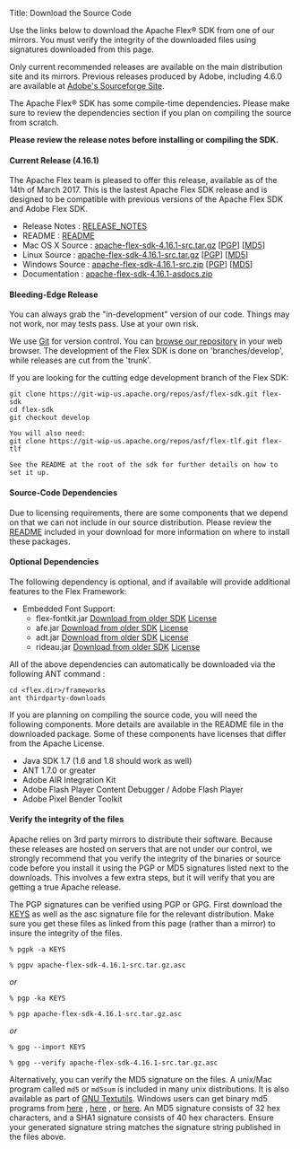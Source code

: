 Title:  Download the Source Code

Use the links below to download the Apache Flex® SDK from one of our mirrors. You must verify the integrity of the downloaded files using signatures downloaded from this page.

Only current recommended releases are available on the main distribution site and its mirrors.  Previous releases produced by Adobe, including 4.6.0 are available at [Adobe's Sourceforge Site][1].

The Apache Flex® SDK has some compile-time dependencies.  Please make sure to review the dependencies section if you plan on compiling the source from scratch.

**Please review the release notes before installing or compiling the SDK.**

<div class="headline"><h4>Current Release (4.16.1)</h4></div>

The Apache Flex team is pleased to offer this release, available as of the 14th of March 2017.  This is the lastest Apache Flex SDK release and is designed to be compatible with previous versions of the Apache Flex SDK and Adobe Flex SDK.

  - Release Notes : [RELEASE_NOTES][2]
  - README : [README][15]
  - Mac OS X Source : [apache-flex-sdk-4.16.1-src.tar.gz][3] [[PGP](https://www.apache.org/dist/flex/4.16.1/apache-flex-sdk-4.16.1-src.tar.gz.asc)] [[MD5](https://www.apache.org/dist/flex/4.16.1/apache-flex-sdk-4.16.1-src.tar.gz.md5)]
  - Linux Source : [apache-flex-sdk-4.16.1-src.tar.gz][3] [[PGP](https://www.apache.org/dist/flex/4.16.1/apache-flex-sdk-4.16.1-src.tar.gz.asc)] [[MD5](https://www.apache.org/dist/flex/4.16.1/apache-flex-sdk-4.16.1-src.tar.gz.md5)]
  - Windows Source : [apache-flex-sdk-4.16.1-src.zip][4] [[PGP](https://www.apache.org/dist/flex/4.16.1/apache-flex-sdk-4.16.1-src.zip.asc)] [[MD5](https://www.apache.org/dist/flex/4.16.1/apache-flex-sdk-4.16.1-src.zip.md5)]
  - Documentation : [apache-flex-sdk-4.16.1-asdocs.zip][5]

<div class="headline"><h4>Bleeding-Edge Release</h4></div>

You can always grab the "in-development" version of our code.  Things may not work, nor may tests pass.  Use at your own risk.

We use [Git][6] for version control. You can [browse our repository][7] in your web browser. The development of the Flex SDK is done on 'branches/develop', while releases are cut from the 'trunk'.

If you are looking for the cutting edge development branch of the Flex SDK:

    git clone https://git-wip-us.apache.org/repos/asf/flex-sdk.git flex-sdk
	cd flex-sdk
	git checkout develop
	
	You will also need:
	git clone https://git-wip-us.apache.org/repos/asf/flex-tlf.git flex-tlf
	
	See the README at the root of the sdk for further details on how to set it up.


<div class="headline"><h4>Source-Code Dependencies</h4></div>

Due to licensing requirements, there are some components that we depend on that we can not include in our source distribution.  Please review the [README][15] included in your download for more information on where to install these packages.

#### Optional Dependencies

The following dependency is optional, and if available will provide additional features to the Flex Framework:

  - Embedded Font Support:
    - flex-fontkit.jar [Download from older SDK](https://fpdownload.adobe.com/pub/flex/sdk/builds/flex4.6/flex_sdk_4.6.0.23201B.zip) [License](https://www.adobe.com/products/eulas/pdfs/adobe_flex_software_development_kit-combined-20110916_0930.pdf)
    - afe.jar [Download from older SDK](https://fpdownload.adobe.com/pub/flex/sdk/builds/flex4.6/flex_sdk_4.6.0.23201B.zip) [License](https://www.adobe.com/products/eulas/pdfs/adobe_flex_software_development_kit-combined-20110916_0930.pdf)
    - adt.jar [Download from older SDK](https://fpdownload.adobe.com/pub/flex/sdk/builds/flex4.6/flex_sdk_4.6.0.23201B.zip) [License](https://www.adobe.com/products/eulas/pdfs/adobe_flex_software_development_kit-combined-20110916_0930.pdf)
    - rideau.jar [Download from older SDK](https://fpdownload.adobe.com/pub/flex/sdk/builds/flex4.6/flex_sdk_4.6.0.23201B.zip) [License](https://www.adobe.com/products/eulas/pdfs/adobe_flex_software_development_kit-combined-20110916_0930.pdf)

All of the above dependencies can automatically be downloaded via the following ANT command :

    cd <flex.dir>/frameworks
    ant thirdparty-downloads

If you are planning on compiling the source code, you will need the following components.  More details are available in the README file in the downloaded package.  Some of these components have licenses that differ from the Apache License.

  - Java SDK 1.7 (1.6 and 1.8 should work as well)
  - ANT 1.7.0 or greater
  - Adobe AIR Integration Kit
  - Adobe Flash Player Content Debugger / Adobe Flash Player
  - Adobe Pixel Bender Toolkit

#### Verify the integrity of the files

Apache relies on 3rd party mirrors to distribute their software.  Because these releases are hosted on servers that are not under our control, we strongly recommend that you verify the integrity of the binaries or source code before you install it using the PGP or MD5 signatures listed next to the downloads.  This involves a few extra steps, but it will verify that you are getting a true Apache release.

The PGP signatures can be verified using PGP or GPG. First download the [KEYS][10] as well as the asc signature file for the relevant distribution. Make sure you get these files as linked from this page (rather than a mirror) to insure the integrity of the files.

    % pgpk -a KEYS

    % pgpv apache-flex-sdk-4.16.1-src.tar.gz.asc

*or*

    % pgp -ka KEYS

    % pgp apache-flex-sdk-4.16.1-src.tar.gz.asc

*or*

    % gpg --import KEYS

    % gpg --verify apache-flex-sdk-4.16.1-src.tar.gz.asc


Alternatively, you can verify the MD5 signature on the files. A unix/Mac program called `md5` or `md5sum` is included in many unix distributions. It is also available as part of [GNU Textutils][11]. Windows users can get binary md5 programs from [here][12] , [here][13] , or [here][14]. An MD5 signature consists of 32 hex characters, and a SHA1 signature consists of 40 hex characters. Ensure your generated signature string matches the signature string published in the files above.

[1]: https://sourceforge.net/adobe/flexsdk/wiki/About/
[2]: https://www.apache.org/dyn/closer.lua/flex/4.16.1/RELEASE_NOTES
[3]: https://www.apache.org/dyn/closer.lua/flex/4.16.1/apache-flex-sdk-4.16.1-src.tar.gz
[4]: https://www.apache.org/dyn/closer.lua/flex/4.16.1/apache-flex-sdk-4.16.1-src.zip
[5]: https://www.apache.org/dyn/closer.lua/flex/4.16.1/docs/apache-flex-sdk-4.16.1-asdocs.zip
[6]: https://git-scm.com/
[7]: https://git.apache.org/
[10]: https://www.apache.org/dist/flex/KEYS
[11]: https://www.gnu.org/software/textutils/textutils.html
[12]: https://www.fourmilab.ch/md5/
[13]: https://www.pc-tools.net/win32/freeware/console/
[14]: https://www.slavasoft.com/fsum/
[15]: https://www.apache.org/dyn/closer.lua/flex/4.16.1/README